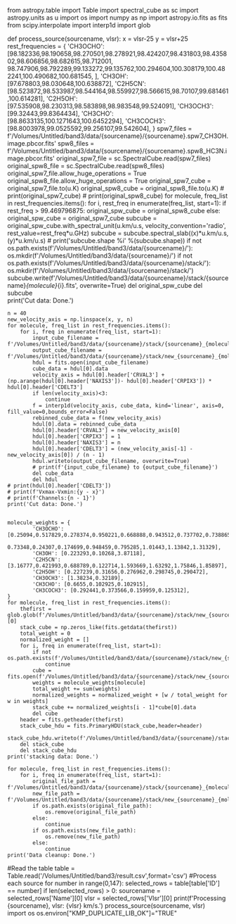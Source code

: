 from astropy.table import Table
import spectral_cube as sc
import astropy.units as u
import os
import numpy as np
import astropy.io.fits as fits
from scipy.interpolate import interp1d
import glob

def process_source(sourcename, vlsr):
    x = vlsr-25
    y = vlsr+25
    rest_frequencies = {
        'CH3OCHO': [98.182336,98.190658,98.270501,98.278921,98.424207,98.431803,98.435802,98.606856,98.682615,98.712001,
                    98.747906,98.792289,99.133272,99.135762,100.294604,100.308179,100.482241,100.490682,100.681545,
                    ],
        'CH3OH': [97.678803,98.030648,100.638872],
        'C2H5CN': [98.523872,98.533987,98.544164,98.559927,98.566615,98.70107,99.681461,100.614281],
        'C2H5OH': [97.535908,98.230313,98.583898,98.983548,99.524091],
        'CH3OCH3': [99.32443,99.8364434],
        'CH3CHO': [98.8633135,100.1271643,100.6452294],
        'CH3COCH3': [98.8003978,99.0525592,99.256107,99.542604],
        }
    spw7_files = f'/Volumes/Untitled/band3/data/{sourcename}/{sourcename}.spw7_CH3OH.image.pbcor.fits'
    spw8_files = f'/Volumes/Untitled/band3/data/{sourcename}/{sourcename}.spw8_HC3N.image.pbcor.fits'
    original_spw7_file = sc.SpectralCube.read(spw7_files)
    original_spw8_file = sc.SpectralCube.read(spw8_files)
    original_spw7_file.allow_huge_operations = True
    original_spw8_file.allow_huge_operations = True
    original_spw7_cube = original_spw7_file.to(u.K)
    original_spw8_cube = original_spw8_file.to(u.K)
    # print(original_spw7_cube)
    # print(original_spw8_cube)
    for molecule, freq_list in rest_frequencies.items():
        for i, rest_freq in enumerate(freq_list, start=1):
            if rest_freq > 99.469796875:
                original_spw_cube = original_spw8_cube
            else:
                original_spw_cube = original_spw7_cube
            subcube = original_spw_cube.with_spectral_unit(u.km/u.s, velocity_convention='radio',
                                                        rest_value=rest_freq*u.GHz)
            subcube = subcube.spectral_slab((x)*u.km/u.s, (y)*u.km/u.s)
            # print('subcube.shape %i' %(subcube.shape))
            if not os.path.exists(f'/Volumes/Untitled/band3/data/{sourcename}/'):
                os.mkdir(f'/Volumes/Untitled/band3/data/{sourcename}/')
            if not os.path.exists(f'/Volumes/Untitled/band3/data/{sourcename}/stack/'):
                os.mkdir(f'/Volumes/Untitled/band3/data/{sourcename}/stack/')
            subcube.write(f'/Volumes/Untitled/band3/data/{sourcename}/stack/{sourcename}_{molecule}_{i}.fits', overwrite=True)
            del original_spw_cube
            del subcube       
    print('Cut data: Done.')


    n = 40
    new_velocity_axis = np.linspace(x, y, n)
    for molecule, freq_list in rest_frequencies.items():
        for i, freq in enumerate(freq_list, start=1):
            input_cube_filename = f'/Volumes/Untitled/band3/data/{sourcename}/stack/{sourcename}_{molecule}_{i}.fits'
            output_cube_filename = f'/Volumes/Untitled/band3/data/{sourcename}/stack/new_{sourcename}_{molecule}_{i}.fits'
            hdul = fits.open(input_cube_filename)
            cube_data = hdul[0].data
            velocity_axis = hdul[0].header['CRVAL3'] + (np.arange(hdul[0].header['NAXIS3'])- hdul[0].header['CRPIX3']) * hdul[0].header['CDELT3']
            if len(velocity_axis)<3:
                continue
            f = interp1d(velocity_axis, cube_data, kind='linear', axis=0, fill_value=0,bounds_error=False)
            rebinned_cube_data = f(new_velocity_axis)
            hdul[0].data = rebinned_cube_data
            hdul[0].header['CRVAL3'] = new_velocity_axis[0]
            hdul[0].header['CRPIX3'] = 1
            hdul[0].header['NAXIS3'] = n
            hdul[0].header['CDELT3'] = (new_velocity_axis[-1] - new_velocity_axis[0]) / (n - 1)
            hdul.writeto(output_cube_filename, overwrite=True)
            # print(f'{input_cube_filename} to {output_cube_filename}')
            del cube_data
            del hdul
    # print(hdul[0].header['CDELT3'])
    # print(f'Vxmax-Vxmin:{y - x}')
    # print(f'Channels:{n - 1}')
    print('Cut data: Done.')


    molecule_weights = {
            'CH3OCHO': [0.25094,0.517829,0.278374,0.950221,0.668888,0.943512,0.737702,0.738865,0.811227,0.64972,0.734352,
                        0.73348,0.24307,0.174699,0.948459,0.795285,1.01443,1.13842,1.31329],
            'CH3OH': [0.223293,0.10268,3.87118],
            'C2H5CN': [3.16777,0.421993,0.688789,0.122714,1.593669,1.63292,1.75846,1.85897],
            'C2H5OH': [0.227239,0.31656,0.276962,0.298745,0.290472],
            'CH3OCH3': [1.38234,0.32189],
            'CH3CHO': [0.6655,0.102925,0.102915],
            'CH3COCH3': [0.292441,0.373566,0.159959,0.125312],
    } 
    for molecule, freq_list in rest_frequencies.items():
        thefirst = glob.glob(f'/Volumes/Untitled/band3/data/{sourcename}/stack/new_{sourcename}_{molecule}_*.fits')[0]
        stack_cube = np.zeros_like(fits.getdata(thefirst))
        total_weight = 0
        normalized_weight = []
        for i, freq in enumerate(freq_list, start=1):
            if not os.path.exists(f'/Volumes/Untitled/band3/data/{sourcename}/stack/new_{sourcename}_{molecule}_{i}.fits'):
                continue
            cube = fits.open(f'/Volumes/Untitled/band3/data/{sourcename}/stack/new_{sourcename}_{molecule}_{i}.fits')
            weights = molecule_weights[molecule]
            total_weight += sum(weights)
            normalized_weights = normalized_weight + [w / total_weight for w in weights]
            stack_cube += normalized_weights[i - 1]*cube[0].data
            del cube
        header = fits.getheader(thefirst)   
        stack_cube_hdu = fits.PrimaryHDU(stack_cube,header=header)
        stack_cube_hdu.writeto(f'/Volumes/Untitled/band3/data/{sourcename}/stack/new_{sourcename}_{molecule}_stack.fits',overwrite=True)
        del stack_cube
        del stack_cube_hdu 
    print('stacking data: Done.')

    for molecule, freq_list in rest_frequencies.items():
        for i, freq in enumerate(freq_list, start=1):
            original_file_path = f'/Volumes/Untitled/band3/data/{sourcename}/stack/{sourcename}_{molecule}_{i}.fits'
            new_file_path = f'/Volumes/Untitled/band3/data/{sourcename}/stack/new_{sourcename}_{molecule}_{i}.fits'
            if os.path.exists(original_file_path):
                os.remove(original_file_path)
            else:
                continue
            if os.path.exists(new_file_path):
                os.remove(new_file_path)
            else:
                continue
    print('Data cleanup: Done.')

#Read the table
table = Table.read('/Volumes/Untitled/band3/result.csv',format='csv')
#Process each source
for number in range(0,147):
    selected_rows = table[table['ID'] == number]
    if len(selected_rows) > 0:
        sourcename = selected_rows['Name'][0]
        vlsr = selected_rows['Vlsr'][0]
        print(f'Processing {sourcename}, vlsr: {vlsr} km/s.')
        process_source(sourcename, vlsr)   
import os
os.environ["KMP_DUPLICATE_LIB_OK"]="TRUE"
